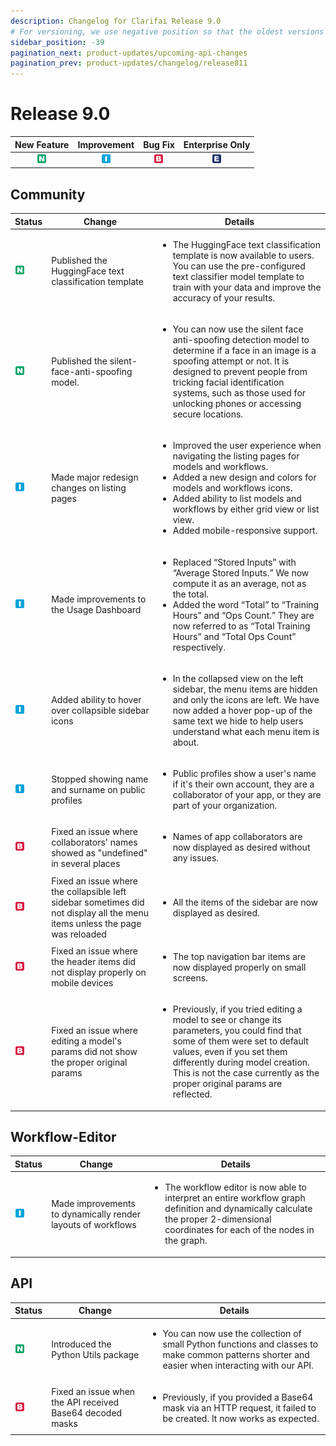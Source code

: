 ```yaml
---
description: Changelog for Clarifai Release 9.0
# For versioning, we use negative position so that the oldest versions are displayed at the bottom. Any time you add a new version, increase the position by -1.
sidebar_position: -39
pagination_next: product-updates/upcoming-api-changes
pagination_prev: product-updates/changelog/release811
---
```


# Release 9.0

| New Feature | Improvement | Bug Fix | Enterprise Only |
| :---: | :---: | :---: | :---: |
| ![new-feature](/img/new_feature.jpg) | ![improvement](/img/improvement.jpg) | ![bug](/img/bug.jpg) | ![enterprise](/img/enterprise.jpg) |

## Community  
|Status                                |Change                  |Details                    |
|--------------------------------------|------------------------|---------------------------|
|![new-feature](/img/new_feature.jpg)|Published the HuggingFace text classification template|<ul><li>The HuggingFace text classification template is now available to users. You can use the pre-configured text classifier model template to train with your data and improve the accuracy of your results.</li></ul>|
|![new-feature](/img/new_feature.jpg)|Published the silent-face-anti-spoofing model.|<ul><li>You can now use the silent face anti-spoofing detection model to determine if a face in an image is a spoofing attempt or not. It is designed to prevent people from tricking facial identification systems, such as those used for unlocking phones or accessing secure locations.</li></ul>|
|![improvement](/img/improvement.jpg)|Made major redesign changes on listing pages|<ul><li>Improved the user experience when navigating the listing pages for models and workflows.</li><li>Added a new design and colors for models and workflows icons.</li><li>Added ability to list models and workflows by either grid view or list view.</li><li>Added mobile-responsive support.</li></ul>|
| ![improvement](/img/improvement.jpg)|Made improvements to the Usage Dashboard|<ul><li>Replaced “Stored Inputs” with “Average Stored Inputs.” We now compute it as an average, not as the total.</li><li>Added the word “Total” to “Training Hours” and “Ops Count.” They are now referred to as “Total Training Hours” and “Total Ops Count” respectively.</li></ul>|
|![improvement](/img/improvement.jpg)|Added ability to hover over collapsible sidebar icons|<ul><li>In the collapsed view on the left sidebar, the menu items are hidden and only the icons are left. We have now added a hover pop-up of the same text we hide to help users understand what each menu item is about.</li></ul>|
|![improvement](/img/improvement.jpg)|Stopped showing name and surname on public profiles|<ul><li>Public profiles show a user's name if it's their own account, they are a collaborator of your app, or they are part of your organization.</li></ul>|
|![bug](/img/bug.jpg)|Fixed an issue where collaborators' names showed as "undefined" in several places|<ul><li>Names of app collaborators are now displayed as desired without any issues.</li></ul>|
|![bug](/img/bug.jpg)|Fixed an issue where the collapsible left sidebar sometimes did not display all the menu items unless the page was reloaded|<ul><li>All the items of the sidebar are now displayed as desired.</li></ul>|
|![bug](/img/bug.jpg)|Fixed an issue where the header items did not display properly on mobile devices|<ul><li>The top navigation bar items are now displayed properly on small screens.</li></ul>|
|![bug](/img/bug.jpg)|Fixed an issue where editing a model's params did not show the proper original params|<ul><li>Previously, if you tried editing a model to see or change its parameters, you could find that some of them were set to default values, even if you set them differently during model creation. This is not the case currently as the proper original params are reflected.</li></ul>|


## Workflow-Editor
|Status     |Change                                             |Details                                            |
|-----------|---------------------------------------------------|----------------------------------------------------|
|![improvement](/img/improvement.jpg)|Made improvements to dynamically render layouts of workflows|<ul><li>The workflow editor is now able to interpret an entire workflow graph definition and dynamically calculate the proper 2-dimensional coordinates for each of the nodes in the graph.</li></ul>|


## API
|Status     |Change                                             |Details                                            |
|-----------|---------------------------------------------------|----------------------------------------------------|
|![new-feature](/img/new_feature.jpg)|Introduced the Python Utils package|<ul><li>You can now use the collection of small Python functions and classes to make common patterns shorter and easier when interacting with our API.</li></ul>|
|![bug](/img/bug.jpg)|Fixed an issue when the API received Base64 decoded masks|<ul><li>Previously, if you provided a Base64 mask via an HTTP request, it failed to be created. It now works as expected.</li></ul>|


